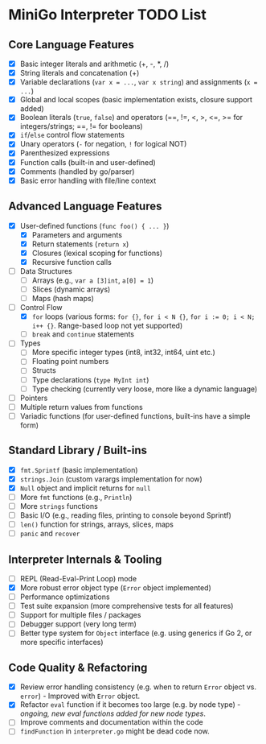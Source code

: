 # MiniGo Interpreter TODO List

## Core Language Features
- [x] Basic integer literals and arithmetic (+, -, *, /)
- [x] String literals and concatenation (+)
- [x] Variable declarations (`var x = ...`, `var x string`) and assignments (`x = ...`)
- [x] Global and local scopes (basic implementation exists, closure support added)
- [x] Boolean literals (`true`, `false`) and operators (==, !=, <, >, <=, >= for integers/strings; ==, != for booleans)
- [x] `if`/`else` control flow statements
- [x] Unary operators (`-` for negation, `!` for logical NOT)
- [x] Parenthesized expressions
- [x] Function calls (built-in and user-defined)
- [x] Comments (handled by go/parser)
- [x] Basic error handling with file/line context

## Advanced Language Features
- [x] User-defined functions (`func foo() { ... }`)
  - [x] Parameters and arguments
  - [x] Return statements (`return x`)
  - [x] Closures (lexical scoping for functions)
  - [x] Recursive function calls
- [ ] Data Structures
  - [ ] Arrays (e.g., `var a [3]int`, `a[0] = 1`)
  - [ ] Slices (dynamic arrays)
  - [ ] Maps (hash maps)
- [ ] Control Flow
  - [x] `for` loops (various forms: `for {}`, `for i < N {}`, `for i := 0; i < N; i++ {}`. Range-based loop not yet supported)
  - [ ] `break` and `continue` statements
- [ ] Types
  - [ ] More specific integer types (int8, int32, int64, uint etc.)
  - [ ] Floating point numbers
  - [ ] Structs
  - [ ] Type declarations (`type MyInt int`)
  - [ ] Type checking (currently very loose, more like a dynamic language)
- [ ] Pointers
- [ ] Multiple return values from functions
- [ ] Variadic functions (for user-defined functions, built-ins have a simple form)

## Standard Library / Built-ins
- [x] `fmt.Sprintf` (basic implementation)
- [x] `strings.Join` (custom varargs implementation for now)
- [x] `Null` object and implicit returns for `null`
- [ ] More `fmt` functions (e.g., `Println`)
- [ ] More `strings` functions
- [ ] Basic I/O (e.g., reading files, printing to console beyond Sprintf)
- [ ] `len()` function for strings, arrays, slices, maps
- [ ] `panic` and `recover`

## Interpreter Internals & Tooling
- [ ] REPL (Read-Eval-Print Loop) mode
- [x] More robust error object type (`Error` object implemented)
- [ ] Performance optimizations
- [ ] Test suite expansion (more comprehensive tests for all features)
- [ ] Support for multiple files / packages
- [ ] Debugger support (very long term)
- [ ] Better type system for `Object` interface (e.g. using generics if Go 2, or more specific interfaces)

## Code Quality & Refactoring
- [x] Review error handling consistency (e.g. when to return `Error` object vs. `error`) - Improved with `Error` object.
- [x] Refactor `eval` function if it becomes too large (e.g. by node type) - *ongoing, new eval functions added for new node types*.
- [ ] Improve comments and documentation within the code
- [ ] `findFunction` in `interpreter.go` might be dead code now.
